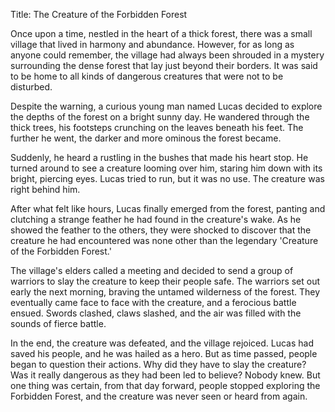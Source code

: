 Title: The Creature of the Forbidden Forest

Once upon a time, nestled in the heart of a thick forest, there was a small village that lived in harmony and abundance. However, for as long as anyone could remember, the village had always been shrouded in a mystery surrounding the dense forest that lay just beyond their borders. It was said to be home to all kinds of dangerous creatures that were not to be disturbed.

Despite the warning, a curious young man named Lucas decided to explore the depths of the forest on a bright sunny day. He wandered through the thick trees, his footsteps crunching on the leaves beneath his feet. The further he went, the darker and more ominous the forest became.

Suddenly, he heard a rustling in the bushes that made his heart stop. He turned around to see a creature looming over him, staring him down with its bright, piercing eyes. Lucas tried to run, but it was no use. The creature was right behind him.

After what felt like hours, Lucas finally emerged from the forest, panting and clutching a strange feather he had found in the creature's wake. As he showed the feather to the others, they were shocked to discover that the creature he had encountered was none other than the legendary 'Creature of the Forbidden Forest.'

The village's elders called a meeting and decided to send a group of warriors to slay the creature to keep their people safe. The warriors set out early the next morning, braving the untamed wilderness of the forest. They eventually came face to face with the creature, and a ferocious battle ensued. Swords clashed, claws slashed, and the air was filled with the sounds of fierce battle.

In the end, the creature was defeated, and the village rejoiced. Lucas had saved his people, and he was hailed as a hero. But as time passed, people began to question their actions. Why did they have to slay the creature? Was it really dangerous as they had been led to believe? Nobody knew. But one thing was certain, from that day forward, people stopped exploring the Forbidden Forest, and the creature was never seen or heard from again.